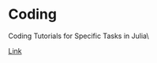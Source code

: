 # Coding
Coding Tutorials for Specific Tasks in Julia\\

[Link](https://alfaromartino.github.io/coding/)
